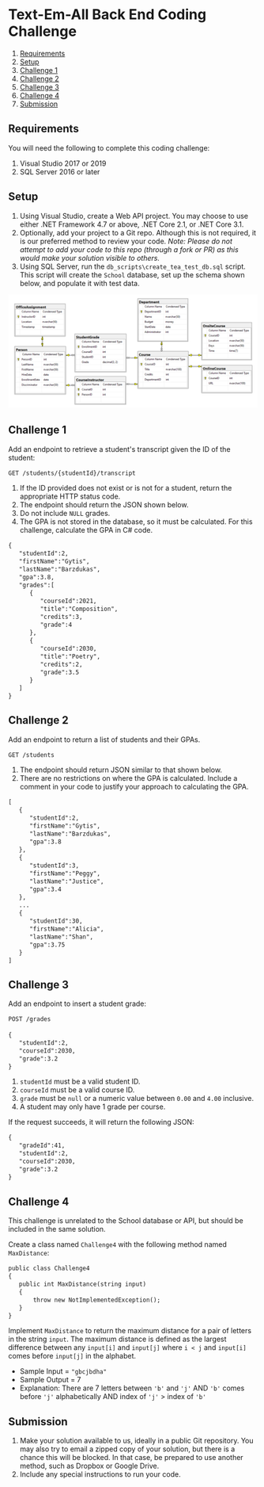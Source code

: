# Text-Em-All Back End Coding Challenge


1. [Requirements](#requirements)
2. [Setup](#setup)
3. [Challenge 1](#challenge-1)
4. [Challenge 2](#challenge-2)
5. [Challenge 3](#challenge-3)
6. [Challenge 4](#challenge-4)
7. [Submission](#submission)

<a name="requirements"></a>
## Requirements

You will need the following to complete this coding challenge:

1. Visual Studio 2017 or 2019
2. SQL Server 2016 or later

<a name="setup"></a>
## Setup

1. Using Visual Studio, create a Web API project.  You may choose to use either
   .NET Framework 4.7 or above, .NET Core 2.1, or .NET Core 3.1.
2. Optionally, add your project to a Git repo.  Although this is not required,
   it is our preferred method to review your code.  *Note:  Please do not attempt to add your code to this repo (through a fork or PR) as this would make your solution visible to others.*
3. Using SQL Server, run the `db_scripts\create_tea_test_db.sql` script.  This script will create the `School` database, set up the schema shown below, and populate it with test data.

![school-db-schema](readme_assets/db_schema.png)

<a name="challenge-1"></a>
## Challenge 1

Add an endpoint to retrieve a student's transcript given the ID of the student:

```
GET /students/{studentId}/transcript
```

1. If the ID provided does not exist or is not for a student, return the appropriate HTTP status code.
2. The endpoint should return the JSON shown below.
3. Do not include `NULL` grades.
4. The GPA is not stored in the database, so it must be calculated.  For this
   challenge, calculate the GPA in C# code.

```
{
   "studentId":2,
   "firstName":"Gytis",
   "lastName":"Barzdukas",
   "gpa":3.8,
   "grades":[
      {
         "courseId":2021,
         "title":"Composition",
         "credits":3,
         "grade":4
      },
      {
         "courseId":2030,
         "title":"Poetry",
         "credits":2,
         "grade":3.5
      }
   ]
}
```

<a name="challenge-2"></a>
## Challenge 2

Add an endpoint to return a list of students and their GPAs.  

```
GET /students
```

1. The endpoint should return JSON similar to that shown below.
2. There are no restrictions on where the GPA is calculated.  Include a comment in
   your code to justify your approach to calculating the GPA.

```
[
   {
      "studentId":2,
      "firstName":"Gytis",
      "lastName":"Barzdukas",
      "gpa":3.8
   },
   {
      "studentId":3,
      "firstName":"Peggy",
      "lastName":"Justice",
      "gpa":3.4
   },
   ...
   {
      "studentId":30,
      "firstName":"Alicia",
      "lastName":"Shan",
      "gpa":3.75
   }
]
```

<a name="challenge-3"></a>
## Challenge 3

Add an endpoint to insert a student grade:

```
POST /grades

{
   "studentId":2,
   "courseId":2030,
   "grade":3.2
}
```

1. `studentId` must be a valid student ID.
2. `courseId` must be a valid course  ID.
3. `grade` must be `null` or a numeric value between `0.00` and `4.00`
   inclusive.
4. A student may only have 1 grade per course.

If the request succeeds, it will return the following JSON:

```
{
   "gradeId":41,
   "studentId":2,
   "courseId":2030,
   "grade":3.2
}
```
 
<a name="challenge-4"></a>
## Challenge 4

This challenge is unrelated to the School database or API, but should be
included in the same solution.

Create a class named `Challenge4` with the following method named
`MaxDistance`:  

```
public class Challenge4
{
   public int MaxDistance(string input)
   {
       throw new NotImplementedException();
   }
}
```

Implement `MaxDistance` to return the maximum distance for a pair of letters in the string `input`.  The maximum distance is defined as the largest difference between any `input[i]` and `input[j]` where `i < j` and `input[i]` comes before `input[j]` in the alphabet. 

* Sample Input = `"gbcjbdha"`
* Sample Output = 7
* Explanation: There are 7 letters between `'b'` and `'j'` AND `'b'` comes before `'j'` alphabetically AND index of `'j'` > index of `'b'`

<a name="submission"></a>
## Submission

1. Make your solution available to us, ideally in a public Git repository.  You
   may also try to email a zipped copy of your solution, but there is a
   chance this will be blocked.  In that case, be prepared to use another
   method, such as Dropbox or Google Drive.
2. Include any special instructions to run your code.
